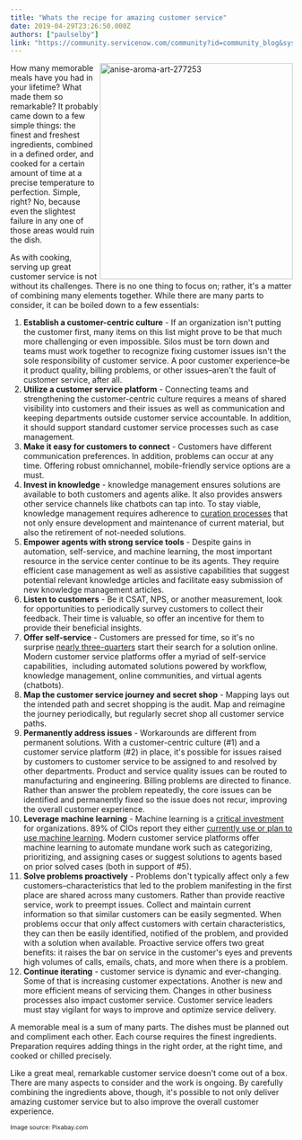 ```yaml
---
title: "Whats the recipe for amazing customer service"
date: 2019-04-29T23:26:50.000Z
authors: ["paulselby"]
link: "https://community.servicenow.com/community?id=community_blog&sys_id=4d7edf6adb05f704fece0b55ca9619c2"
---
```

<p><img class="alignnone  wp-image-3608" style="padding: 5 px;" src="https://insightsincustomerservice.files.wordpress.com/2019/04/anise-aroma-art-277253.jpg" alt="anise-aroma-art-277253" width="344" height="385" align="right" /></p>
<p class="ng-scope">How many memorable meals have you had in your lifetime? What made them so remarkable? It probably came down to a few simple things: the finest and freshest ingredients, combined in a defined order, and cooked for a certain amount of time at a precise temperature to perfection. Simple, right? No, because even the slightest failure in any one of those areas would ruin the dish.</p>
<p>As with cooking, serving up great customer service is not without its challenges. There is no one thing to focus on; rather, it&#39;s a matter of combining many elements together. While there are many parts to consider, it can be boiled down to a few essentials:</p>
<ol class="ng-scope"><li><strong>Establish a customer-centric culture</strong> - If an organization isn&#39;t putting the customer first, many items on this list might prove to be that much more challenging or even impossible. Silos must be torn down and teams must work together to recognize fixing customer issues isn&#39;t the sole responsibility of customer service. A poor customer experience–be it product quality, billing problems, or other issues–aren&#39;t the fault of customer service, after all.</li><li><strong>Utilize a customer service platform</strong> - Connecting teams and strengthening the customer-centric culture requires a means of shared visibility into customers and their issues as well as communication and keeping departments outside customer service accountable. In addition, it should support standard customer service processes such as case management.</li><li><strong>Make it easy for customers to connect</strong> - Customers have different communication preferences. In addition, problems can occur at any time. Offering robust omnichannel, mobile-friendly service options are a must.</li><li><strong>Invest in knowledge</strong> - knowledge management ensures solutions are available to both customers and agents alike. It also provides answers other service channels like chatbots can tap into. To stay viable, knowledge management requires adherence to <a href="https://www.thekcsacademy.net/kcs/" target="_blank" rel="noopener noreferrer nofollow">curation processes</a> that not only ensure development and maintenance of current material, but also the retirement of not-needed solutions.</li><li><strong>Empower agents with strong service tools</strong> - Despite gains in automation, self-service, and machine learning, the most important resource in the service center continue to be its agents. They require efficient case management as well as assistive capabilities that suggest potential relevant knowledge articles and facilitate easy submission of new knowledge management articles.</li><li><strong>Listen to customers</strong> - Be it CSAT, NPS, or another measurement, look for opportunities to periodically survey customers to collect their feedback. Their time is valuable, so offer an incentive for them to provide their beneficial insights.</li><li><strong>Offer self-service</strong> - Customers are pressed for time, so it&#39;s no surprise <a href="https://www.nuance.com/about-us/newsroom/press-releases/ninawebsurvey.html" target="_blank" rel="noopener noreferrer nofollow">nearly three-quarters</a> start their search for a solution online. Modern customer service platforms offer a myriad of self-service capabilities,  including automated solutions powered by workflow, knowledge management, online communities, and virtual agents (chatbots).</li><li><strong>Map the customer service journey and secret shop</strong> - Mapping lays out the intended path and secret shopping is the audit. Map and reimagine the journey periodically, but regularly secret shop all customer service paths.</li><li><strong>Permanently address issues</strong> - Workarounds are different from permanent solutions. With a customer-centric culture (#1) and a customer service platform (#2) in place, it&#39;s possible for issues raised by customers to customer service to be assigned to and resolved by other departments. Product and service quality issues can be routed to manufacturing and engineering. Billing problems are directed to finance. Rather than answer the problem repeatedly, the core issues can be identified and permanently fixed so the issue does not recur, improving the overall customer experience.</li><li><strong>Leverage machine learning</strong> - Machine learning is a <a href="https://www.cio.com/article/3061713/leadership-management/why-its-time-for-cios-to-invest-in-machine-learning.html" target="_blank" rel="noopener noreferrer nofollow">critical investment</a> for organizations. 89% of CIOs report they either <a href="https://www.servicenow.com/c-suite/cio/global-study.html" target="_blank" rel="noopener noreferrer nofollow">currently use or plan to use machine learning</a>. Modern customer service platforms offer machine learning to automate mundane work such as categorizing, prioritizing, and assigning cases or suggest solutions to agents based on prior solved cases (both in support of #5).</li><li><strong>Solve problems proactively</strong> - Problems don&#39;t typically affect only a few customers–characteristics that led to the problem manifesting in the first place are shared across many customers. Rather than provide reactive service, work to preempt issues. Collect and maintain current information so that similar customers can be easily segmented. When problems occur that only affect customers with certain characteristics, they can then be easily identified, notified of the problem, and provided with a solution when available. Proactive service offers two great benefits: it raises the bar on service in the customer&#39;s eyes and prevents high volumes of calls, emails, chats, and more when there is a problem.</li><li><strong>Continue iterating</strong> - customer service is dynamic and ever-changing. Some of that is increasing customer expectations. Another is new and more efficient means of servicing them. Changes in other business processes also impact customer service. Customer service leaders must stay vigilant for ways to improve and optimize service delivery.</li></ol>
<p class="ng-scope">A memorable meal is a sum of many parts. The dishes must be planned out and compliment each other. Each course requires the finest ingredients. Preparation requires adding things in the right order, at the right time, and cooked or chilled precisely.</p>
<p class="ng-scope">Like a great meal, remarkable customer service doesn&#39;t come out of a box. There are many aspects to consider and the work is ongoing. By carefully combining the ingredients above, though, it&#39;s possible to not only deliver amazing customer service but to also improve the overall customer experience.</p>
<p><span style="font-size: 8pt;">Image source: Pixabay.com</span></p>